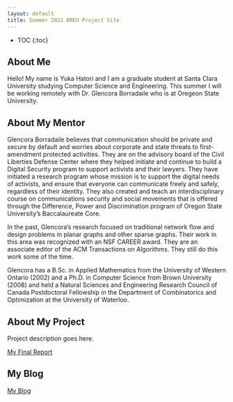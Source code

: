 ```yaml
---
layout: default
title: Summer 2021 DREU Project Site
---
```


* TOC
{:toc}

## About Me

Hello! My name is Yuka Hatori and I am a graduate student at Santa Clara University studying Computer Science and Engineering. This summer I will be working remotely with Dr. Glencora Borradaile who is at Oregeon State University.

## About My Mentor

Glencora Borradaile believes that communication should be private and secure by default and worries about corporate and state threats to first-amendment protected activities. They are on the advisory board of the Civil Liberties Defense Center where they helped initiate and continue to build a Digital Security program to support activists and their lawyers. They have initiated a research program whose mission is to support the digital needs of activists, and ensure that everyone can communicate freely and safely, regardless of their identity. They also created and teach an interdisciplinary course on communications security and social movements that is offered through the Difference, Power and Discrimination program of Oregon State University’s Baccalaureate Core.

In the past, Glencora’s research focused on traditional network flow and design problems in planar graphs and other sparse graphs. Their work in this area was recognized with an NSF CAREER award. They are an associate editor of the ACM Transactions on Algorithms. They still do this work some of the time.

Glencora has a B.Sc. in Applied Mathematics from the University of Western Ontario (2002) and a Ph.D. in Computer Science from Brown University (2008) and held a Natural Sciences and Engineering Research Council of Canada Postdoctoral Fellowship in the Department of Combinatorics and Optimization at the University of Waterloo.

## About My Project

Project description goes here.

[My Final Report](files/finalreport.pdf)

## My Blog

[My Blog](blog.html)
